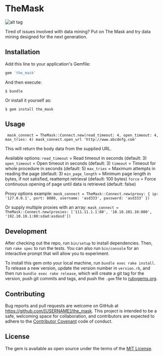 # TheMask

![alt tag](http://i.imgur.com/gecDZon.jpg)

Tired of issues involved with data mining? Put on The Mask and try data mining designed for the next generation.

## Installation

Add this line to your application's Gemfile:

```ruby
gem 'the_mask'
```

And then execute:

    $ bundle

Or install it yourself as:

    $ gem install the_mask

## Usage

`  mask_connect = TheMask::Connect.new(read_timeout: 4, open_timeout: 4, max_tries: 4)
   mask_connect.open_url 'http://www.abcdefg.com'
`

This will return the body data from the supplied URL.

Available options:
`read_timeout` = Read timeout in seconds (default: 3)
`open_timeout` = Open timeout in seconds (default: 3)
`timeout` = Timeout for whole procedure in seconds (default: 5)
`max_tries` = Maximum attempts in reading the page (default: 3)
`min_page_length` = Minimum page length in bytes, if not satisfied, reattempt retrieval (default: 100 bytes)
`force` = Force continuous opening of page until data is retrieved (default: false)

Proxy options example:
`mask_connect = TheMask::Connect.new(proxy: { ip: '127.0.0.1', port: 8080, username: 'asd333', password: 'asd333' })`

Or supply multiple proxies with an array:
`mask_connect = TheMask::Connect.new(proxies: ['111.11.1.1:80', '10.10.101.10:800', '192.10.10.1:80:sdad:asdasd'])`


## Development

After checking out the repo, run `bin/setup` to install dependencies. Then, run `rake spec` to run the tests. You can also run `bin/console` for an interactive prompt that will allow you to experiment.

To install this gem onto your local machine, run `bundle exec rake install`. To release a new version, update the version number in `version.rb`, and then run `bundle exec rake release`, which will create a git tag for the version, push git commits and tags, and push the `.gem` file to [rubygems.org](https://rubygems.org).

## Contributing

Bug reports and pull requests are welcome on GitHub at https://github.com/[USERNAME]/the_mask. This project is intended to be a safe, welcoming space for collaboration, and contributors are expected to adhere to the [Contributor Covenant](contributor-covenant.org) code of conduct.


## License

The gem is available as open source under the terms of the [MIT License](http://opensource.org/licenses/MIT).


